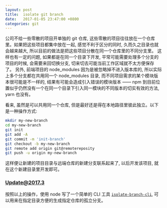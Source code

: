 ```yaml
---
layout: post
title:  isolate git branch
date:   2017-01-05 23:47:00 +0800
categories: git
---
```


公司不给一些零散的项目开单独的 git 仓库, 这些零散的项目往往放在一个仓库里。如果把这些项目都集中放在一起, 感觉不利于区分的同时, 久而久之目录也就会越来越大, 所以目前的做法是把这些项目分散在同一个仓库里的不同分支里。
这样也有一定的问题, 如果都是在同一个目录下开发, 平常可能需要处理多个分支的项目的时候, 会需要来回切换分支, 切来切去可能当前工作区域就不太方便保存了。
另外, 前端项目的 node_modules 因为是被忽略掉不进入版本库的, 所以实际上多个分支都在共用同一个 node_modules 目录, 而不同项目需求的某个模块版本很可能是不一样的, 结果有可能会造成引入错误的模块版本 —— npm 到目前位置似乎仍然没有一个在同一个目录下引入同一模块的不同版本的切实有效的方法, yarn 也没有。

看来, 虽然是可以共用同一个仓库, 但是最好还是得在本地路径里彼此独立。以下是一种操作方式:

```bash
mkdir my-new-branch
cd my-new-branch
git init
git add -A
git commit -m 'init-branch'
git checkout -b my-new-branch
git remote add origin git@remotereposity
git push -u origin my-new-branch
```

这样便让新建的项目目录与远端仓库的新建分支联系起来了, 以后开发该项目, 就在这个新建目录里开发即可。

### Update@2017.3

按照以上的操作，使用 node 写了一个简单的 CLI 工具 [`isolate-branch-cli`](https://github.com/aprilandjan/isolate-branch-cli), 可以用来在指定目录方便的生成指定仓库的孤立分支。
